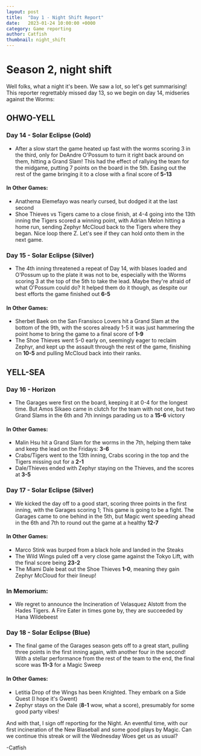 ```yaml
---
layout: post
title:  "Day 1 - Night Shift Report"
date:   2023-01-24 10:00:00 +0000
category: Game reporting
author: Catfish
thumbnail: night_shift
---
```


# Season 2, night shift

Well folks, what a night it's been. We saw a lot, so let's get summarising! This reporter regrettably missed day 13, so we begin on day 14, midseries against the Worms:

## OHWO-YELL
### Day 14 - Solar Eclipse (Gold)
- After a slow start the game heated up fast with the worms scoring 3 in the third, only for DeAndre O'Possum to turn it right back around on them, hitting a Grand Slam! This had the effect of rallying the team for the midgame, putting 7 points on the board in the 5th. Easing out the rest of the game bringing it to a close with a final score of **5-13**

#### In Other Games:

- Anathema Elemefayo was nearly cursed, but dodged it at the last second
- Shoe Thieves vs Tigers came to a close finish, at 4-4 going into the 13th inning the Tigers scored a winning point, with Adrian Melon hitting a home run, sending Zephyr McCloud back to the Tigers where they began. Nice loop there Z. Let's see if they can hold onto them in the next game.

### Day 15 - Solar Eclipse (Silver)
- The 4th inning threatened a repeat of Day 14, with blases loaded and O'Possum up to the plate it was not to be, especially with the Worms scoring 3 at the top of the 5th to take the lead. Maybe they're afraid of what O'Possum could do? It helped them do it though, as despite our best efforts the game finished out **6-5**

#### In Other Games:
- Sherbet Baek on the San Fransisco Lovers hit a Grand Slam at the bottom of the 9th, with the scores already 1-5 it was just hammering the point home to bring the game to a final score of **1-9**
- The Shoe Thieves went 5-0 early on, seemingly eager to reclaim Zephyr, and kept up the assault through the rest of the game, finishing on **10-5** and pulling McCloud back into their ranks.

## YELL-SEA

### Day 16 - Horizon

- The Garages were first on the board, keeping it at 0-4 for the longest time. But Amos Sikaeo came in clutch for the team with not one, but two Grand Slams in the 6th and 7th innings parading us to a **15-6** victory

#### In Other Games:

- Malin Hsu hit a Grand Slam for the worms in the 7th, helping them take and keep the lead on the Fridays: **3-6**
- Crabs/Tigers went to the 13th inning, Crabs scoring in the top and the Tigers missing out for a **2-1**
- Dale/Thieves ended with Zephyr staying on the Thieves, and the scores at **3-5**

### Day 17 - Solar Eclipse (Silver)

- We kicked the day off to a good start, scoring three points in the first inning, with the Garages scoring 1; This game is going to be a fight. The Garages came to one behind in the 5th, but Magic went speeding ahead in the 6th and 7th to round out the game at a healthy **12-7**

#### In Other Games:

- Marco Stink was burped from a black hole and landed in the Steaks
- The Wild Wings puled off a very close game against the Tokyo Lift, with the final score being **23-2**
- The Miami Dale beat out the Shoe Thieves **1-0**, meaning they gain Zephyr McCloud for their lineup!

### In Memorium:

- We regret to announce the Incineration of Velasquez Alstott from the Hades Tigers. A Fire Eater in times gone by, they are succeeded by Hana Wildebeest

### Day 18 - Solar Eclipse (Blue)

- The final game of the Garages season gets off to a great start, pulling three points in the first inning again, with another four in the second! With a stellar performance from the rest of the team to the end, the final score was **11-3** for a Magic Sweep

#### In Other Games:

- Letitia Drop of the Wings has been Knighted. They embark on a Side Quest (I hope it's Gwent)
- Zephyr stays on the Dale (**8-1** wow, what a score), presumably for some good party vibes!

And with that, I sign off reporting for the Night. An eventful time, with our first incineration of the New Blaseball and some good plays by Magic. Can we continue this streak or will the Wednesday Woes get us as usual?

-Catfish
